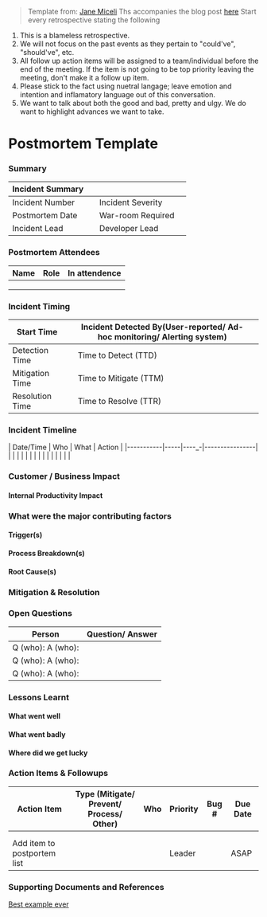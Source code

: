 > Template from: [Jane Miceli](https://github.com/janemiceli/postmortem-playbook/)
> Ths accompanies the blog post [here](https://driftboatdave.com/2019/05/23/postmortems-with-teeth-but-no-bite-2/)
Start every retrospective stating the following

1. This is a blameless retrospective. 
2. We will not focus on the past events as they pertain to "could've", "should've", etc. 
3. All follow up action items will be assigned to a team/individual before the end of the meeting. If the item is not going to be top priority leaving the meeting, don't make it a follow up item. 
4. Please stick to the fact using nuetral langage; leave emotion and intention and inflamatory language out of this conversation.
5. We want to talk about both the good and bad, pretty and ulgy. We do want to highlight advances we want to take.

# Postmortem Template

### Summary
| Incident Summary   |   |                       |   |
|--------------------|---|-----------------------|---|
| Incident Number    |   | Incident Severity     |   |
| Postmortem Date    |   | War-room Required     |   |
| Incident Lead      |   | Developer Lead        |   |


### Postmortem Attendees
| Name | Role | In attendence |
|------|------|---------------|
|      |      |               |
|      |      |               |
|      |      |               |

### Incident Timing
| Start Time      |       | Incident Detected By(User-reported/ Ad-hoc monitoring/ Alerting system) |      |
|-----------------|-------|-------------------------------------------------------------------------|------|
| Detection Time  |       | Time to Detect (TTD)                                                    |      |
| Mitigation Time |       | Time to Mitigate (TTM)                                                  |      |
| Resolution Time |       | Time to Resolve (TTR)                                                   |      |

### Incident Timeline
| Date/Time | Who | What | Action       |
|-----------|-----|----_-|----------------|
|           |     |      |                |
|           |     |      |                |
|           |     |      |                |

### Customer / Business Impact

#### Internal Productivity Impact

### What were the major contributing factors

#### Trigger(s)

#### Process Breakdown(s)

#### Root Cause(s)

### Mitigation & Resolution

### Open Questions
| Person            | Question/ Answer |
|-------------------|------------------|
| Q (who): A (who): |                  |
| Q (who): A (who): |                  |
| Q (who): A (who): |                  |

### Lessons Learnt

#### What went well

#### What went badly

#### Where did we get lucky

### Action Items & Followups
| Action Item | Type (Mitigate/ Prevent/ Process/ Other) | Who | Priority | Bug # | Due Date |
|-------------|------------------------------------------|-----|----------|-------|----------|
|             |                                          |     |          |       |          |
|             |                                          |     |          |       |          |
|     Add item to postportem list    |           |     |  Leader          |       |    ASAP      |

### Supporting Documents and References
[Best example ever](https://about.gitlab.com/2017/02/10/postmortem-of-database-outage-of-january-31/)

